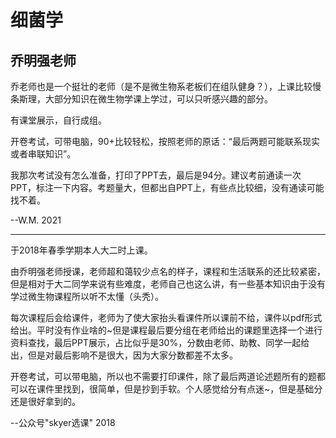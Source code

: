 # 细菌学

## 乔明强老师

乔老师也是一个挺壮的老师（是不是微生物系老板们在组队健身？），上课比较慢条斯理，大部分知识在微生物学课上学过，可以只听感兴趣的部分。

有课堂展示，自行成组。

开卷考试，可带电脑，90+比较轻松，按照老师的原话：“最后两题可能联系现实或者串联知识”。

我那次考试没有怎么准备，打印了PPT去，最后是94分。建议考前通读一次PPT，标注一下内容。考题量大，但都出自PPT上，有些点比较细，没有通读可能找不着。

--W.M. 2021

---

于2018年春季学期本人大二时上课。

由乔明强老师授课，老师超和蔼较少点名的样子，课程和生活联系的还比较紧密，但是相对于大二同学来说有些难度，老师自己也这么讲，有一些基本知识由于没有学过微生物课程所以听不太懂（头秃）。

每次课程后会给课件，老师为了使大家抬头看课件所以课前不给，课件以pdf形式给出。平时没有作业啥的~但是课程最后要分组在老师给出的课题里选择一个进行资料查找，最后PPT展示，占比似乎是30%，分数由老师、助教、同学一起给出，但是对最后影响不是很大，因为大家分数都差不太多。

开卷考试，可以带电脑，所以也不需要打印课件，除了最后两道论述题所有的题都可以在课件里找到，很简单，但是抄到手软。个人感觉给分有点迷~，但是基础分还是很好拿到的。

--公众号"skyer选课" 2018

